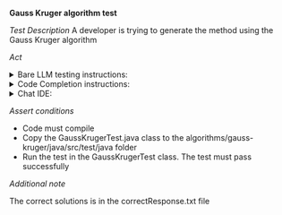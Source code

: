**Gauss Kruger algorithm test**

*Test Description*
A developer is trying to generate the method using the Gauss Kruger algorithm

*Act*

<details>
<summary>Bare LLM testing instructions:</summary>

- Open the prompt.txt file
- Copy a question located in the prompt.txt file to the chat window
- Submit the question
- Open the project algorithms/gauss-kruger/java
- Open the GaussKrugerEvaluator class
- Add the suggested method to the GaussKrugerEvaluator class
- Add all necessary imports

</details>

<details>
<summary>Code Completion instructions:</summary>

- Open the project algorithms/gauss-kruger/java in IDE
- Open the GaussKrugerEvaluator class
- Type at the end of the class:

```java
public static double[] toGaussKruger(double latitude, double longitude) {
```

- Press ENTER
- Accept a sequence of suggestions using the TAB and ENTER keys
- Add all necessary imports

</details>

<details>
<summary>Chat IDE:</summary>

- Open the project algorithms/gauss-kruger/java
- Open the GaussKrugerEvaluator class
- Type in the chat window:

> Implement public static double[] toGaussKruger(double latitude, double longitude) method that applies the Gauss Kruger algorithm

- Add the toGaussKruger method to the GaussKrugerEvaluator class
- Add all necessary imports

</details>

*Assert conditions*

- Code must compile
- Copy the GaussKrugerTest.java class to the algorithms/gauss-kruger/java/src/test/java folder
- Run the test in the GaussKrugerTest class. The test must pass successfully

*Additional note*

The correct solutions is in the correctResponse.txt file